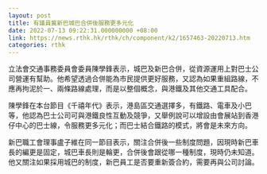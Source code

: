 ```yaml
---
layout: post
title: 有議員冀新巴城巴合併後服務更多元化
date: 2022-07-13 09:22:31.000000000 +08:00
link: https://news.rthk.hk/rthk/ch/component/k2/1657463-20220713.htm
categories: rthk
---
```


立法會交通事務委員會委員陳學鋒表示，城巴及新巴合併，從資源運用上對巴士公司營運有幫助。他希望透過合併能為市民提供更好服務，又認為如果重組路線，不應再拘泥於一、兩條路線處理，而是以整個概念，與港鐵及其他交通工具配合。

陳學鋒在本台節目《千禧年代》表示，港島區交通選擇多，有鐵路、電車及小巴等，他認為巴士公司可與港鐵良性互動及競爭，又舉例說可以增設由會展站到香港仔中心的巴士線，令服務更多元化；而巴士結合鐵路的模式，將會是未來方向。
 
新巴職工會理事盧子維在同一節目表示，關注合併後一些制度問題，因現時新巴車長的編更是固定，城巴車長則是輪更，合併後會跟從哪一種制度，現時仍未知道。他又關注如果採用城巴的制度，新巴員工是否要重新簽合約，需要再與公司討論。
